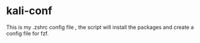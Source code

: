 # kali-conf
This is my .zshrc config file , the script will install the packages and create a config file for fzf.




